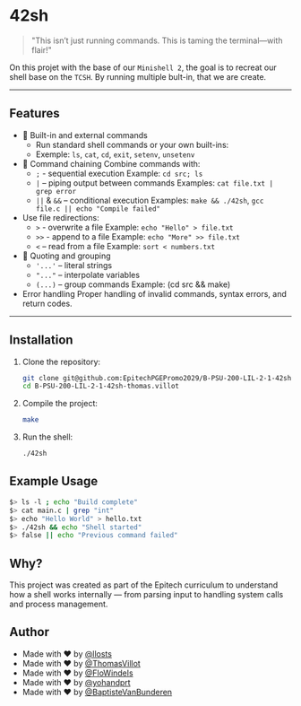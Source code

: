 # 42sh

> "This isn’t just running commands. This is taming the terminal—with flair!"  

On this projet with the base of our `Minishell 2`, the goal is to recreat our shell base on the `TCSH`. By running multiple bult-in, that we are create.

---

## Features

- 🔧 Built-in and external commands 
  - Run standard shell commands or your own built-ins:
  - Exemple: `ls`, `cat`, `cd`, `exit`, `setenv`, `unsetenv`
- 🔗 Command chaining
Combine commands with:
  - `;` - sequential execution
  Example: `cd src; ls`
  - `|` – piping output between commands
  Examples: `cat file.txt | grep error`
  - `||` & `&&` – conditional execution
  Examples: `make && ./42sh`, `gcc file.c || echo "Compile failed"`
- Use file redirections:
  - `>` - overwrite a file
  Example: `echo "Hello" > file.txt`
  - `>>` - append to a file
  Example: `echo "More" >> file.txt`
  - `<` – read from a file
  Example: `sort < numbers.txt`
- 📜 Quoting and grouping
  - `'...'` – literal strings
  - `"..."` – interpolate variables
  - `(...)` – group commands
  Example: (cd src && make)
- Error handling
Proper handling of invalid commands, syntax errors, and return codes.

---

## Installation

1. Clone the repository:
   ```bash
   git clone git@github.com:EpitechPGEPromo2029/B-PSU-200-LIL-2-1-42sh-thomas.villot.git
   cd B-PSU-200-LIL-2-1-42sh-thomas.villot
   ```
2. Compile the project:
    ```bash
    make
    ```
3. Run the shell:
    ```bash
    ./42sh
    ```

## Example Usage

```bash
$> ls -l ; echo "Build complete"
$> cat main.c | grep "int"
$> echo "Hello World" > hello.txt
$> ./42sh && echo "Shell started"
$> false || echo "Previous command failed"
```

## Why?
This project was created as part of the Epitech curriculum to understand how a shell works internally — from parsing input to handling system calls and process management.


## Author
- Made with ❤️ by [@llosts](https://github.com/llosts)
- Made with ❤️ by [@ThomasVillot](https://github.com/ThomasVillot)
- Made with ❤️ by [@FloWindels](https://github.com/FloWindels)
- Made with ❤️ by [@yohandprt](https://github.com/yohandprt)
- Made with ❤️ by [@BaptisteVanBunderen](https://github.com/BaptisteVanBunderen)